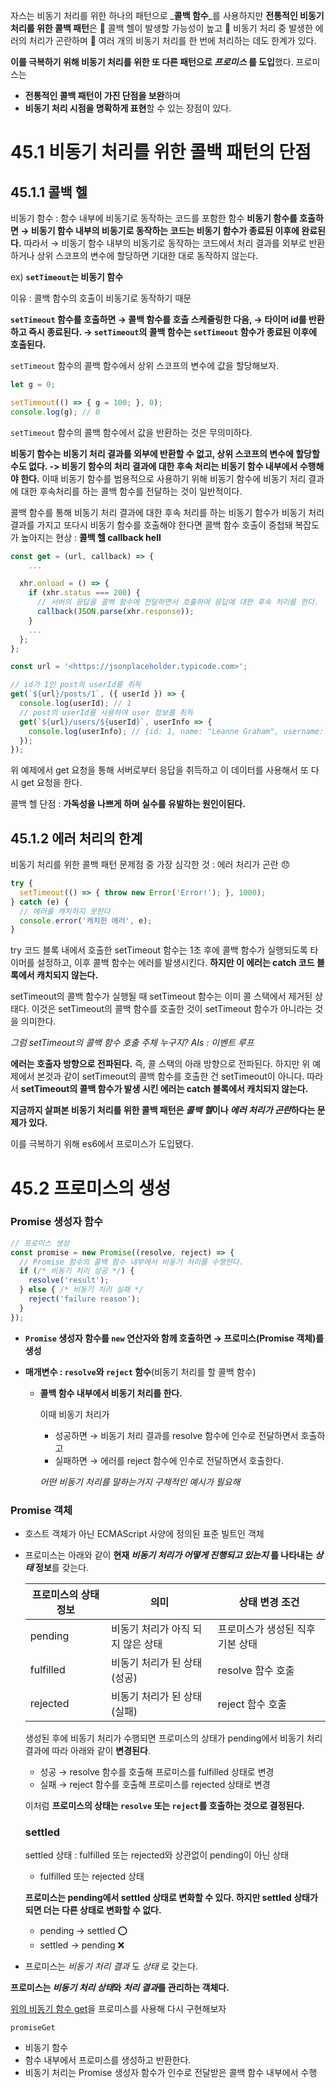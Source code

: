 자스는 비동기 처리를 위한 하나의 패턴으로 _**콜백 함수**_를 사용하지만 **전통적인 비동기 처리를 위한 콜백 패턴**은 
🦺 콜백 헬이 발생할 가능성이 높고
🦺 비동기 처리 중 발생한 에러의 처리가 곤란하며
🦺 여러 개의 비동기 처리를 한 번에 처리하는 데도 한계가 있다.

**이를 극복하기 위해 비동기 처리를 위한 또 다른 패턴으로 _프로미스_ 를 도입**했다. 프로미스는 
- **전통적인 콜백 패턴이 가진 단점을 보완**하며 
- **비동기 처리 시점을 명확하게 표현**할 수 있는 장점이 있다.

#   45.1 비동기 처리를 위한 콜백 패턴의 단점

##   45.1.1 콜백 헬

비동기 함수 : 함수 내부에 비동기로 동작하는 코드를 포함한 함수
**비동기 함수를 호출하면 → 비동기 함수 내부의 비동기로 동작하는 코드는 비동기 함수가 종료된 이후에 완료된다.** 따라서 → 비동기 함수 내부의 비동기로 동작하는 코드에서 처리 결과를 외부로 반환하거나 상위 스코프의 변수에 할당하면 기대한 대로 동작하지 않는다.

ex) **`setTimeout`는 비동기 함수**

이유 : 콜백 함수의 호출이 비동기로 동작하기 때문

**`setTimeout` 함수를 호출하면 → 콜백 함수를 호출 스케줄링한 다음, → 타이머 id를 반환하고 즉시 종료된다. → `setTimeout`의 콜백 함수는 `setTimeout` 함수가 종료된 이후에 호출된다.**

`setTimeout` 함수의 콜백 함수에서 상위 스코프의 변수에 값을 할당해보자. 

```jsx
let g = 0;

setTimeout(() => { g = 100; }, 0);
console.log(g); // 0
```

`setTimeout` 함수의 콜백 함수에서 값을 반환하는 것은 무의미하다.

**비동기 함수는 비동기 처리 결과를 외부에 반환할 수 없고, 상위 스코프의 변수에 할당할 수도 없다. -> 비동기 함수의 처리 결과에 대한 후속 처리는 비동기 함수 내부에서 수행해야 한다.**
이때 비동기 함수를 범용적으로 사용하기 위해 비동기 함수에 비동기 처리 결과에 대한 후속처리를 하는 콜백 함수를 전달하는 것이 일반적이다.

콜백 함수를 통해 비동기 처리 결과에 대한 후속 처리를 하는 비동기 함수가 비동기 처리 결과를 가지고 또다시 비동기 함수를 호출해야 한다면 콜백 함수 호출이 중첩돼 복잡도가 높아지는 현상 : **콜백 헬 callback hell**

```jsx
const get = (url, callback) => {
	...

  xhr.onload = () => {
    if (xhr.status === 200) {
      // 서버의 응답을 콜백 함수에 전달하면서 호출하여 응답에 대한 후속 처리를 한다.
      callback(JSON.parse(xhr.response));
    }
    ...
  };
};

const url = '<https://jsonplaceholder.typicode.com>';

// id가 1인 post의 userId를 취득
get(`${url}/posts/1`, ({ userId }) => {
  console.log(userId); // 1
  // post의 userId를 사용하여 user 정보를 취득
  get(`${url}/users/${userId}`, userInfo => {
    console.log(userInfo); // {id: 1, name: "Leanne Graham", username: "Bret",...}
  });
});
```

위 예제에서 get 요청을 통해 서버로부터 응답을 취득하고 이 데이터를 사용해서 또 다시 get 요청을 한다.

콜백 헬 단점 : **가독성을 나쁘게 하며 실수를 유발하는 원인이된다.**

##   45.1.2 에러 처리의 한계

비동기 처리를 위한 콜백 패턴 문제점 중 가장 심각한 것 : 에러 처리가 곤란 😞

```jsx
try {
  setTimeout(() => { throw new Error('Error!'); }, 1000);
} catch (e) {
  // 에러를 캐치하지 못한다
  console.error('캐치한 에러', e);
}
```

try 코드 블록 내에서 호출한 setTimeout 함수는 1초 후에 콜백 함수가 실행되도록 타이머를 설정하고, 이후 콜백 함수는 에러를 발생시킨다. **하지만 이 에러는 catch 코드 블록에서 캐치되지 않는다.**

setTimeout의 콜백 함수가 실행될 때 setTimeout 함수는 이미 콜 스택에서 제거된 상태다. 이것은 setTimeout의 콜백 함수를 호출한 것이 setTimeout 함수가 아니라는 것을 의미한다.

_그럼 setTimeout의 콜백 함수 호출 주체 누구지? AIs : 이벤트 루프_

**에러는 호출자 방향으로 전파된다.** 즉, 콜 스택의 아래 방향으로 전파된다. 하지만 위 예제에서 본것과 같이 setTimeout의 콜백 함수를 호출한 건 setTimeout이 아니다. 따라서 **setTimeout의 콜백 함수가 발생 시킨 에러는 catch 블록에서 캐치되지 않는다.**


**지금까지 살펴본 비동기 처리를 위한 콜백 패턴은 *콜백 헬*이나 *에러 처리가 곤란*하다는 문제가 있다.**

이를 극복하기 위해 es6에서 프로미스가 도입됐다.

#   45.2 프로미스의 생성

### Promise 생성자 함수

```jsx
// 프로미스 생성
const promise = new Promise((resolve, reject) => {
  // Promise 함수의 콜백 함수 내부에서 비동기 처리를 수행한다.
  if (/* 비동기 처리 성공 */) {
    resolve('result');
  } else { /* 비동기 처리 실패 */
    reject('failure reason');
  }
});
```

-   **`Promise` 생성자 함수를 `new` 연산자와 함께 호출하면 → 프로미스(Promise 객체)를 생성**
-  **매개변수 : `resolve`와 `reject` 함수**(비동기 처리를 할 콜백 함수)
        
    -   **콜백 함수 내부에서 비동기 처리를 한다.**
        
        이때 비동기 처리가
        
        -   성공하면 → 비동기 처리 결과를 resolve 함수에 인수로 전달하면서 호출하고
        -   실패하면 → 에러를 reject 함수에 인수로 전달하면서 호출한다.
        
        _어떤 비동기 처리를 말하는거지 구체적인 예시가 필요해_
        

### Promise 객체

-   호스트 객체가 아닌 ECMAScript 사양에 정의된 표준 빌트인 객체
    
-   프로미스는 아래와 같이 **현재 _비동기 처리가 어떻게 진행되고 있는지_ 를 나타내는 _상태_ 정보**를 갖는다.
	
	| 프로미스의 상태 정보 | 의미                                   | 상태 변경 조건               |
	|---------------------|--------------------------------------|-----------------------------|
	| pending             | 비동기 처리가 아직 되지 않은 상태       | 프로미스가 생성된 직후 기본 상태 |
	| fulfilled           | 비동기 처리가 된 상태(성공)            | resolve 함수 호출            |
	| rejected            | 비동기 처리가 된 상태(실패)            | reject 함수 호출             |


	생성된 후에 비동기 처리가 수행되면 프로미스의 상태가 pending에서 비동기 처리 결과에 따라 아래와 같이 **변경된다**.

	-   성공 → resolve 함수를 호출해 프로미스를 fulfilled 상태로 변경
	-   실패 → reject 함수를 호출해 프로미스를 rejected 상태로 변경

	이처럼 **프로미스의 상태는 `resolve` 또는 `reject`를 호출하는 것으로 결정된다.**


	### settled

	settled 상태 : fulfilled 또는 rejected와 상관없이 pending이 아닌 상태

	-   fulfilled 또는 rejected 상태

	**프로미스는 pending에서 settled 상태로 변화할 수 있다. 하지만 settled 상태가 되면 더는 다른 상태로 변화할 수 없다.**

	-   pending → settled ⭕️
	-   settled → pending ❌

-   프로미스는 _비동기 처리 결과_ 도 _상태_ 로 갖는다.

**프로미스는 *비동기 처리 상태*와 *처리 결과*를 관리하는 객체다.**
    

[위의 비동기 함수 get](https://www.notion.so/deep-dive-70af145c8f3147cb9bc6c25c89fe17f8?pvs=21)을 프로미스를 사용해 다시 구현해보자

`promiseGet`

-   비동기 함수
-   함수 내부에서 프로미스를 생성하고 반환한다.
-   비동기 처리는 Promise 생성자 함수가 인수로 전달받은 콜백 함수 내부에서 수행
